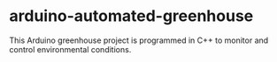 # arduino-automated-greenhouse
This Arduino greenhouse project is programmed in C++ to monitor and control environmental conditions.
